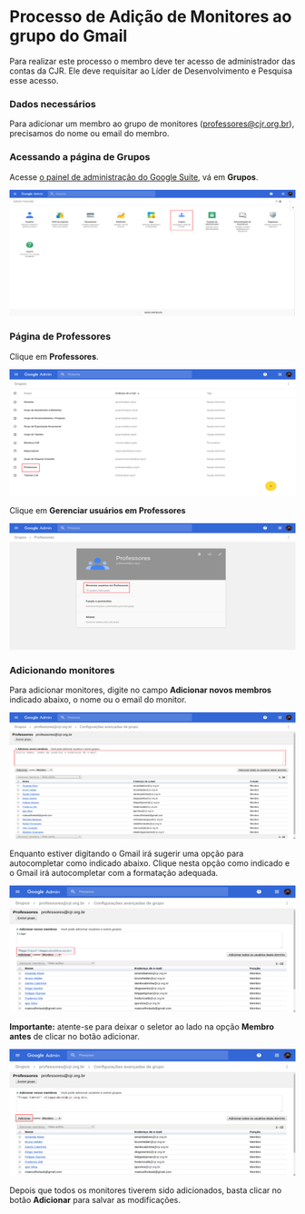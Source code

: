 # Processo de Adição de Monitores ao grupo do Gmail

Para realizar este processo o membro deve ter acesso de administrador das contas da CJR. Ele deve requisitar ao Líder de Desenvolvimento e Pesquisa esse acesso.

### Dados necessários

Para adicionar um membro ao grupo de monitores (professores@cjr.org.br), precisamos do nome ou email do membro.


### Acessando a página de Grupos

Acesse [o painel de administração do Google Suite](http://admin.google.com), vá em **Grupos**.

![Usuários](../img/ndp/processo_de_adicao_monitores/adicao1.png)

### Página de Professores

Clique em **Professores**.

![Perfil Professores](../img/ndp/processo_de_adicao_monitores/adicao2.png)

Clique em **Gerenciar usuários em Professores**

![Gerenciar Professores](../img/ndp/processo_de_adicao_monitores/adicao3.png)

### Adicionando monitores

Para adicionar monitores, digite no campo **Adicionar novos membros** indicado abaixo, o nome ou o email do monitor.

![Campo novos membros](../img/ndp/processo_de_adicao_monitores/adicao4.png)

Enquanto estiver digitando o Gmail irá sugerir uma opção para autocompletar como indicado abaixo. Clique nesta opção como indicado e o Gmail irá autocompletar com a formatação adequada.

![autocompletar campo](../img/ndp/processo_de_adicao_monitores/adicao5.png)

**Importante:** atente-se para deixar o seletor ao lado na opção **Membro** **antes** de clicar no botão adicionar.

![Adicionar monitor](../img/ndp/processo_de_adicao_monitores/adicao6.png)

Depois que todos os monitores tiverem sido adicionados, basta clicar no botão **Adicionar** para salvar as modificações.
